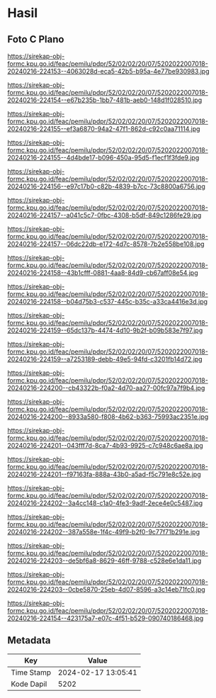 # Hasil

## Foto C Plano

https://sirekap-obj-formc.kpu.go.id/feac/pemilu/pdpr/52/02/02/20/07/5202022007018-20240216-224153--4063028d-eca5-42b5-b95a-4e77be930983.jpg

https://sirekap-obj-formc.kpu.go.id/feac/pemilu/pdpr/52/02/02/20/07/5202022007018-20240216-224154--e67b235b-1bb7-481b-aeb0-148d1f028510.jpg

https://sirekap-obj-formc.kpu.go.id/feac/pemilu/pdpr/52/02/02/20/07/5202022007018-20240216-224155--ef3a6870-94a2-47f1-862d-c92c0aa71114.jpg

https://sirekap-obj-formc.kpu.go.id/feac/pemilu/pdpr/52/02/02/20/07/5202022007018-20240216-224155--4d4bde17-b096-450a-95d5-f1ecf1f3fde9.jpg

https://sirekap-obj-formc.kpu.go.id/feac/pemilu/pdpr/52/02/02/20/07/5202022007018-20240216-224156--e97c17b0-c82b-4839-b7cc-73c8800a6756.jpg

https://sirekap-obj-formc.kpu.go.id/feac/pemilu/pdpr/52/02/02/20/07/5202022007018-20240216-224157--a041c5c7-0fbc-4308-b5df-849c1286fe29.jpg

https://sirekap-obj-formc.kpu.go.id/feac/pemilu/pdpr/52/02/02/20/07/5202022007018-20240216-224157--06dc22db-e172-4d7c-8578-7b2e558be108.jpg

https://sirekap-obj-formc.kpu.go.id/feac/pemilu/pdpr/52/02/02/20/07/5202022007018-20240216-224158--43b1cfff-0881-4aa8-84d9-cb67aff08e54.jpg

https://sirekap-obj-formc.kpu.go.id/feac/pemilu/pdpr/52/02/02/20/07/5202022007018-20240216-224158--b04d75b3-c537-445c-b35c-a33ca4416e3d.jpg

https://sirekap-obj-formc.kpu.go.id/feac/pemilu/pdpr/52/02/02/20/07/5202022007018-20240216-224159--65dc137b-4474-4d10-9b2f-b09b583e7f97.jpg

https://sirekap-obj-formc.kpu.go.id/feac/pemilu/pdpr/52/02/02/20/07/5202022007018-20240216-224159--a7253189-debb-49e5-94fd-c3201fb14d72.jpg

https://sirekap-obj-formc.kpu.go.id/feac/pemilu/pdpr/52/02/02/20/07/5202022007018-20240216-224200--cb43322b-f0a2-4d70-aa27-00fc97a7f9b4.jpg

https://sirekap-obj-formc.kpu.go.id/feac/pemilu/pdpr/52/02/02/20/07/5202022007018-20240216-224200--8933a580-f808-4b62-b363-75993ac2351e.jpg

https://sirekap-obj-formc.kpu.go.id/feac/pemilu/pdpr/52/02/02/20/07/5202022007018-20240216-224201--043fff7d-8ca7-4b93-9925-c7c948c6ae8a.jpg

https://sirekap-obj-formc.kpu.go.id/feac/pemilu/pdpr/52/02/02/20/07/5202022007018-20240216-224201--f97163fa-888a-43b0-a5ad-f5c791e8c52e.jpg

https://sirekap-obj-formc.kpu.go.id/feac/pemilu/pdpr/52/02/02/20/07/5202022007018-20240216-224202--3a4cc148-c1a0-4fe3-9adf-2ece4e0c5487.jpg

https://sirekap-obj-formc.kpu.go.id/feac/pemilu/pdpr/52/02/02/20/07/5202022007018-20240216-224202--387a558e-1f4c-49f9-b2f0-9c77f71b291e.jpg

https://sirekap-obj-formc.kpu.go.id/feac/pemilu/pdpr/52/02/02/20/07/5202022007018-20240216-224203--de5bf6a8-8629-46ff-9788-c528e6e1da11.jpg

https://sirekap-obj-formc.kpu.go.id/feac/pemilu/pdpr/52/02/02/20/07/5202022007018-20240216-224203--0cbe5870-25eb-4d07-8596-a3c14eb71fc0.jpg

https://sirekap-obj-formc.kpu.go.id/feac/pemilu/pdpr/52/02/02/20/07/5202022007018-20240216-224154--423175a7-e07c-4f51-b529-090740186468.jpg


## Metadata

| Key        | Value               |
| ---------- | ------------------- |
| Time Stamp | 2024-02-17 13:05:41 |
| Kode Dapil | 5202                |



